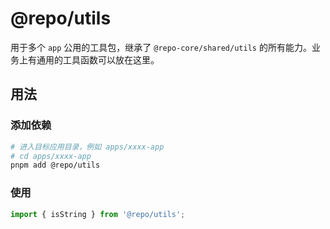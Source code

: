 # @repo/utils

用于多个 `app` 公用的工具包，继承了 `@repo-core/shared/utils` 的所有能力。业务上有通用的工具函数可以放在这里。

## 用法

### 添加依赖

```bash
# 进入目标应用目录，例如 apps/xxxx-app
# cd apps/xxxx-app
pnpm add @repo/utils
```

### 使用

```ts
import { isString } from '@repo/utils';
```
